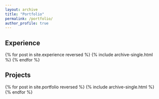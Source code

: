 ```yaml
---
layout: archive
title: "Portfolio"
permalink: /portfolio/
author_profile: true
---
```


## Experience
{% for post in site.experience reversed %}
  {% include archive-single.html %}
{% endfor %}

## Projects
{% for post in site.portfolio reversed %}
  {% include archive-single.html %}
{% endfor %}


